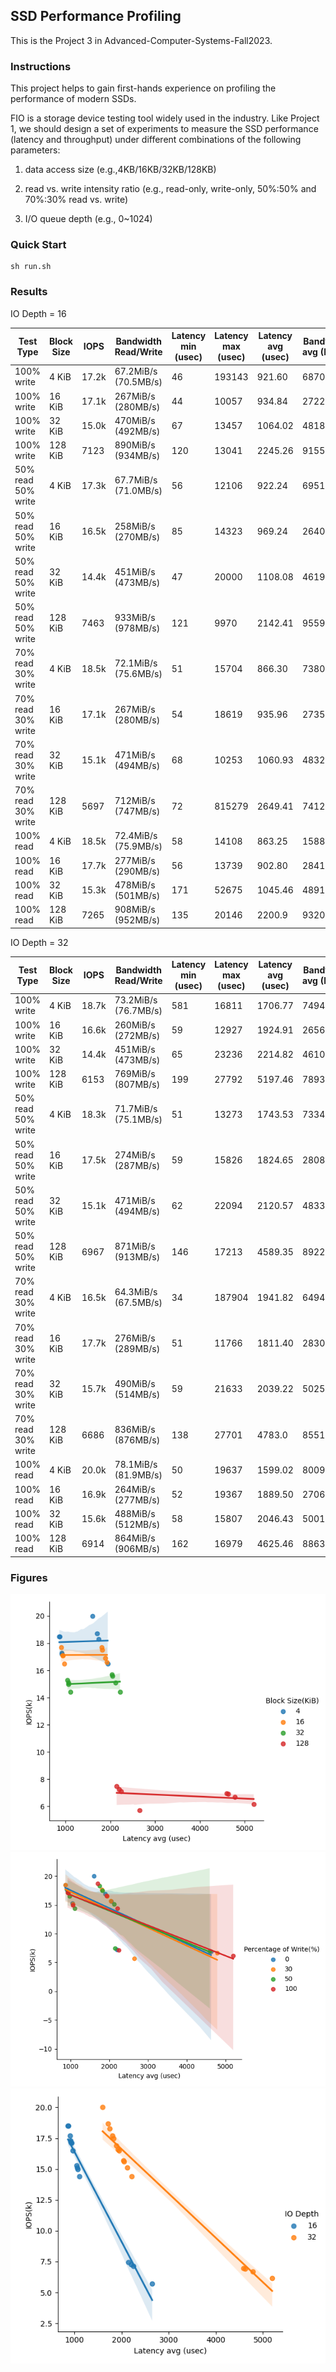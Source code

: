 ## SSD Performance Profiling
This is the Project 3 in Advanced-Computer-Systems-Fall2023.
### Instructions
This project helps to gain first-hands experience on profiling the performance of modern SSDs.

FIO is a storage device testing tool widely used in the
industry. Like Project 1, we should design a set of experiments to measure the SSD performance (latency and
throughput) under different combinations of the following parameters: 

1) data access size (e.g.,4KB/16KB/32KB/128KB)

2) read vs. write intensity ratio (e.g., read-only, write-only, 50%:50% and 70%:30% read vs. write)

3)  I/O queue depth (e.g., 0~1024)

### Quick Start
```
sh run.sh
```
### Results

IO Depth = 16

| Test Type          | Block Size | IOPS  | Bandwidth Read/Write | Latency min (usec) | Latency max (usec) | Latency avg (usec) | Bandwidth avg (KiB/s) | CPU usr | CPU sys | IO Depth  |
|--------------------|------------|-------|----------------------|--------------------|--------------------|--------------------|-----------------------|---------|---------|-----------|
| 100% write         | 4 KiB      | 17.2k  | 67.2MiB/s (70.5MB/s)| 46                 | 193143            | 921.60            | 68702.36            | 1.03%  | 7.21%  | 16        |
| 100% write         | 16 KiB      | 17.1k  | 267MiB/s (280MB/s)   |44                 | 10057            | 934.84            | 272247.79             | 1.89%  | 7.85%  | 16        |
| 100% write         | 32 KiB     | 15.0k | 470MiB/s (492MB/s)   |67                | 13457            | 1064.02            | 481854.36              | 1.20%   | 9.64%  | 16        |
| 100% write         | 128 KiB    | 7123  | 890MiB/s (934MB/s)  | 120               | 13041            | 2245.26            | 915574.15           | 1.24%  | 10.33%  | 16        |
| 50% read 50% write | 4 KiB      | 17.3k  | 67.7MiB/s (71.0MB/s)   | 56                | 12106             | 922.24            | 69515.69            | 1.67%  | 6.96%  | 16        |
| 50% read 50% write | 16 KiB      | 16.5k  | 258MiB/s (270MB/s)   | 85                  |14323            | 969.24          |264003.28             | 1.42%  |8.50%  | 16        |
| 50% read 50% write | 32 KiB     | 14.4k |451MiB/s (473MB/s)   | 47                 | 20000             | 1108.08            | 461900.56           | 1.59%  | 9.26%  | 16        |
| 50% read 50% write | 128 KiB    | 7463  | 933MiB/s (978MB/s)   |121                |9970             |2142.41           | 955963.08            | 1.50%   | 10.69%  | 16        |
| 70% read 30% write | 4 KiB      | 18.5k  | 72.1MiB/s (75.6MB/s) |51                | 15704             | 866.30             | 73803.28            | 1.34%  | 8.00% | 16        |
| 70% read 30% write | 16 KiB      | 17.1k  | 267MiB/s (280MB/s)   | 54                | 18619             | 935.96             |273599.18           | 1.54%  | 8.55% | 16        |
| 70% read 30% write | 32 KiB     | 15.1k | 471MiB/s (494MB/s) | 68                | 10253            | 1060.93             | 483260.72             | 1.97%  | 9.32% | 16        |
| 70% read 30% write | 128 KiB    | 5697  | 712MiB/s (747MB/s)   | 72                 | 815279             | 2649.41            | 74129.23             |1.93%   | 9.72%  | 16        |
| 100% read          | 4 KiB      | 18.5k | 72.4MiB/s (75.9MB/s)  |   58               | 14108            | 863.25            | 158843.52             | 1.84%  | 7.27%| 16        |
| 100% read          | 16 KiB      | 17.7k  |277MiB/s (290MB/s)   |56                 | 13739            | 902.80           | 284198.56             | 1.13%  | 8.96%  | 16        |
| 100% read          | 32 KiB     | 15.3k |478MiB/s (501MB/s)  | 171                 | 52675            | 1045.46                | 489193.03          | 1.26%   | 9.69%  | 16        |
| 100% read          | 128 KiB    | 7265  | 908MiB/s (952MB/s)   |135                 |20146            | 2200.9            | 932050.05            | 1.61%   | 10.19% | 16        |

IO Depth = 32

| Test Type          | Block Size | IOPS  | Bandwidth Read/Write | Latency min (usec) | Latency max (usec) | Latency avg (usec) | Bandwidth avg (KiB/s) | CPU usr | CPU sys | IO Depth  |
|--------------------|------------|-------|----------------------|--------------------|--------------------|--------------------|-----------------------|---------|---------|-----------|
| 100% write         | 4 KiB      | 18.7k | 73.2MiB/s (76.7MB/s)   | 581                  | 16811             | 1706.77            | 74944.21             | 1.50%  | 7.43%  | 32        |
| 100% write         | 16 KiB      | 16.6k  | 260MiB/s (272MB/s)   |59                  | 12927            | 1924.91            | 265614.77            | 1.10%  | 8.49%  | 32        |
| 100% write         | 32 KiB     | 14.4k | 451MiB/s (473MB/s)   | 65                 | 23236            | 2214.82            | 461064.21             | 1.74% | 9.27%  | 32        |
| 100% write         | 128 KiB    | 6153  | 769MiB/s (807MB/s)  | 199                | 27792            | 5197.46           | 789364.59             | 1.58%   | 9.19%  | 32        |
| 50% read 50% write | 4 KiB      | 18.3k  | 71.7MiB/s (75.1MB/s)   | 51                  | 13273               | 1743.53            | 73349.13              | 1.42%  | 7.32%  | 32        |
| 50% read 50% write | 16 KiB      | 17.5k  | 274MiB/s (287MB/s)  | 59                  | 15826             | 1824.65           | 280808.21            | 1.55%  | 8.62%  | 32        |
| 50% read 50% write | 32 KiB     | 15.1k | 471MiB/s (494MB/s)   | 62                 |22094            | 2120.57             |483324.72             |1.27%   | 9.99%  | 32        |
| 50% read 50% write | 128 KiB    | 6967  | 871MiB/s (913MB/s)   | 146                | 17213            | 4589.35           | 892297.85           |1.69%  |10.04%  | 32        |
| 70% read 30% write | 4 KiB      | 16.5k  | 64.3MiB/s (67.5MB/s) |34                 | 187904             |1941.82           | 64948.41           | 1.24%  | 6.82%  | 32        |
| 70% read 30% write | 16 KiB      |17.7k | 276MiB/s (289MB/s)   | 51                 | 11766             | 1811.40            | 283097.44             | 1.55%  | 9.03%  | 32        |
| 70% read 30% write | 32 KiB     | 15.7k | 490MiB/s (514MB/s) | 59                | 21633             | 2039.22            | 502580.51            | 1.67%   | 9.59% | 32        |
| 70% read 30% write | 128 KiB    | 6686  | 836MiB/s (876MB/s)   | 138                 | 27701             | 4783.0          | 855151.59            | 1.74%   | 9.75%  | 32        |
| 100% read          | 4 KiB      |20.0k  |78.1MiB/s (81.9MB/s)  |50                 | 19637           | 1599.02               | 80090.46          | 1.61% | 7.63%  | 32        |
| 100% read          | 16 KiB      | 16.9k  | 264MiB/s (277MB/s)   | 52                  |19367             |1889.50            | 270675.69             | 1.66%  | 8.38%  | 32        |
| 100% read          | 32 KiB     | 15.6k | 488MiB/s (512MB/s)  |58                  |15807            |2046.43                | 500114.05          |1.35%  | 10.11% | 32        |
| 100% read          | 128 KiB    | 6914  | 864MiB/s (906MB/s)  | 162                 | 16979             | 4625.46            | 886396.72             | 1.64%   | 10.28%  | 32 |

### Figures
![](./results/BSize.png)
![](./results/wr.png)
![](./results/IOdepth.png)